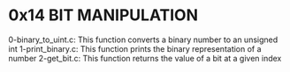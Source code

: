 # 0x14 BIT MANIPULATION
0-binary_to_uint.c: This function converts a binary number to an unsigned int
1-print_binary.c: This function prints the binary representation of a number
2-get_bit.c: This function returns the value of a bit at a given index
